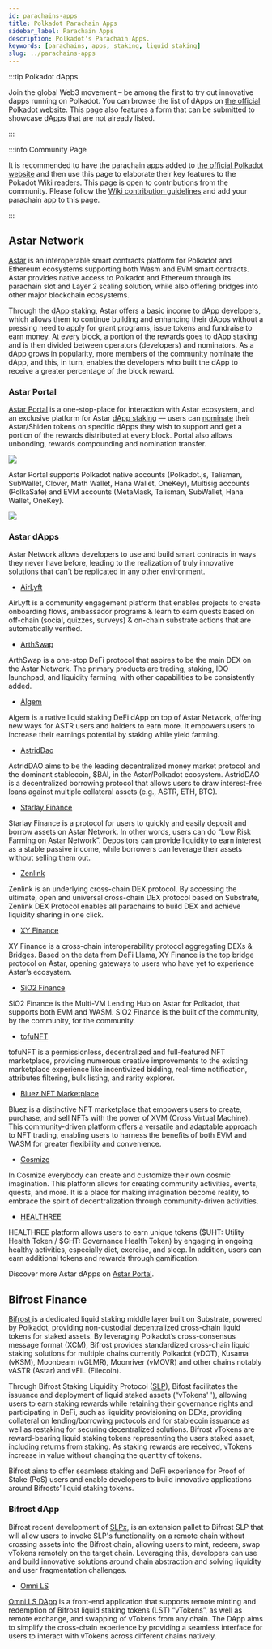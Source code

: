 ```yaml
---
id: parachains-apps
title: Polkadot Parachain Apps
sidebar_label: Parachain Apps
description: Polkadot's Parachain Apps.
keywords: [parachains, apps, staking, liquid staking]
slug: ../parachains-apps
---
```


:::tip Polkadot dApps

Join the global Web3 movement – be among the first to try out innovative dapps running on Polkadot.
You can browse the list of dApps on
[the official Polkadot website](https://polkadot.network/ecosystem/dapps/). This page also features
a form that can be submitted to showcase dApps that are not already listed.

:::

:::info Community Page

It is recommended to have the parachain apps added to
[the official Polkadot website](https://polkadot.network/ecosystem/dapps/) and then use this page to
elaborate their key features to the Pokadot Wiki readers. This page is open to contributions from
the community. Please follow the
[Wiki contribution guidelines](https://github.com/w3f/polkadot-wiki#contributing-to-documentation)
and add your parachain app to this page.

:::

## Astar Network

[Astar](https://astar.network/) is an interoperable smart contracts platform for Polkadot and
Ethereum ecosystems supporting both Wasm and EVM smart contracts. Astar provides native access to
Polkadot and Ethereum through its parachain slot and Layer 2 scaling solution, while also offering
bridges into other major blockchain ecosystems.

Through the [dApp staking](https://docs.astar.network/docs/build/dapp-staking/), Astar offers a
basic income to dApp developers, which allows them to continue building and enhancing their dApps
without a pressing need to apply for grant programs, issue tokens and fundraise to earn money. At
every block, a portion of the rewards goes to dApp staking and is then divided between operators
(developers) and nominators. As a dApp grows in popularity, more members of the community nominate
the dApp, and this, in turn, enables the developers who built the dApp to receive a greater
percentage of the block reward.

### Astar Portal

[Astar Portal](https://portal.astar.network/) is a one-stop-place for interaction with Astar
ecosystem, and an exclusive platform for Astar
[dApp staking](https://docs.astar.network/docs/build/dapp-staking/) — users can
[nominate](https://docs.astar.network/docs/build/dapp-staking/for-stakers/staking/) their
Astar/Shiden tokens on specific dApps they wish to support and get a portion of the rewards
distributed at every block. Portal also allows unbonding, rewards compounding and nomination
transfer.

[![](https://docs.astar.network/assets/images/18_projects-77835c356c399187d0627b5bf7093498.png)](https://portal.astar.network/)

Astar Portal supports Polkadot native accounts (Polkadot.js, Talisman, SubWallet, Clover, Math
Wallet, Hana Wallet, OneKey), Multisig accounts (PolkaSafe) and EVM accounts (MetaMask, Talisman,
SubWallet, Hana Wallet, OneKey).

[![](https://docs.astar.network/assets/images/19_Staking-398bf2dd12b5048a5b8ed4e326fe0ac5.png)](https://portal.astar.network/)

### Astar dApps

Astar Network allows developers to use and build smart contracts in ways they never have before,
leading to the realization of truly innovative solutions that can't be replicated in any other
environment.

- [AirLyft](https://airlyft.one/astarnetwork)

AirLyft is a community engagement platform that enables projects to create onboarding flows, ambassador
programs & learn to earn quests based on off-chain (social, quizzes, surveys) & on-chain substrate 
actions that are automatically verified.

- [ArthSwap](https://app.arthswap.org/#/swap)

ArthSwap is a one-stop DeFi protocol that aspires to be the main DEX on the Astar Network. The
primary products are trading, staking, IDO launchpad, and liquidity farming, with other capabilities
to be consistently added.

- [Algem](https://www.algem.io/)

Algem is a native liquid staking DeFi dApp on top of Astar Network, offering new ways for ASTR users
and holders to earn more. It empowers users to increase their earnings potential by staking while
yield farming.

- [AstridDao](https://astriddao.xyz/)

AstridDAO aims to be the leading decentralized money market protocol and the dominant stablecoin,
$BAI, in the Astar/Polkadot ecosystem. AstridDAO is a decentralized borrowing protocol that allows
users to draw interest-free loans against multiple collateral assets (e.g., ASTR, ETH, BTC).

- [Starlay Finance](https://starlay.finance/)

Starlay Finance is a protocol for users to quickly and easily deposit and borrow assets on Astar
Network. In other words, users can do “Low Risk Farming on Astar Network”. Depositors can provide
liquidity to earn interest as a stable passive income, while borrowers can leverage their assets
without selling them out.

- [Zenlink](https://dex.zenlink.pro/#/swap)

Zenlink is an underlying cross-chain DEX protocol. By accessing the ultimate, open and universal
cross-chain DEX protocol based on Substrate, Zenlink DEX Protocol enables all parachains to build
DEX and achieve liquidity sharing in one click.

- [XY Finance](https://xy.finance/)

XY Finance is a cross-chain interoperability protocol aggregating DEXs & Bridges. Based on the data
from DeFi Llama, XY Finance is the top bridge protocol on Astar, opening gateways to users who have
yet to experience Astar’s ecosystem.

- [SiO2 Finance](https://www.sio2.finance/)

SiO2 Finance is the Multi-VM Lending Hub on Astar for Polkadot, that supports both EVM and WASM.
SiO2 Finance is the built of the community, by the community, for the community.

- [tofuNFT](https://tofunft.com/)

tofuNFT is a permissionless, decentralized and full-featured NFT marketplace, providing numerous
creative improvements to the existing marketplace experience like incentivized bidding, real-time
notification, attributes filtering, bulk listing, and rarity explorer.

- [Bluez NFT Marketplace](https://bluez.app/)

Bluez is a distinctive NFT marketplace that empowers users to create, purchase, and sell NFTs with
the power of XVM (Cross Virtual Machine). This community-driven platform offers a versatile and
adaptable approach to NFT trading, enabling users to harness the benefits of both EVM and WASM for
greater flexibility and convenience.

- [Cosmize](https://www.cosmize.io/)

In Cosmize everybody can create and customize their own cosmic imagination. This platform allows for
creating community activities, events, quests, and more. It is a place for making imagination become
reality, to embrace the spirit of decentralization through community-driven activities.

- [HEALTHREE](https://heal3.com/)

HEALTHREE platform allows users to earn unique tokens ($UHT: Utility Health Token / $GHT: Governance
Health Token) by engaging in ongoing healthy activities, especially diet, exercise, and sleep. In
addition, users can earn additional tokens and rewards through gamification.

Discover more Astar dApps on
[Astar Portal](https://portal.astar.network/astar/dapp-staking/discover).

## Bifrost Finance

[Bifrost ](https://bifrost.finance/)is a dedicated liquid staking middle layer built on Substrate,
powered by Polkadot, providing non-custodial decentralized cross-chain liquid tokens for staked
assets. By leveraging Polkadot’s cross-consensus message format (XCM), Bifrost provides standardized
cross-chain liquid staking solutions for multiple chains currently Polkadot (vDOT), Kusama (vKSM),
Moonbeam (vGLMR), Moonriver (vMOVR) and other chains notably vASTR (Astar) and vFIL (Filecoin).

Through Bifrost Staking Liquidity Protocol
([SLP](https://bifrost-finance.medium.com/why-bifrost-slp-is-the-good-choice-for-decentralized-liquid-staking-ceb90091ef41)),
Bifost facilitates the issuance and deployment of liquid staked assets (“vTokens' '), allowing users
to earn staking rewards while retaining their governance rights and participating in DeFi, such as
liquidity provisioning on DEXs, providing collateral on lending/borrowing protocols and for
stablecoin issuance as well as restaking for securing decentralized solutions. Bifrost vTokens are
reward-bearing liquid staking tokens representing the users staked asset, including returns from
staking. As staking rewards are received, vTokens increase in value without changing the quantity of
tokens.

Bifrost aims to offer seamless staking and DeFi experience for Proof of Stake (PoS) users and enable
developers to build innovative applications around Bifrosts’ liquid staking tokens.

### Bifrost dApp

Bifrost recent development of
[SLPx](https://bifrost-finance.medium.com/slpx-pallet-a-further-step-into-the-omni-chain-liquid-staking-68cb4d99c82f),
is an extension pallet to Bifrost SLP that will allow users to invoke SLP's functionality on a
remote chain without crossing assets into the Bifrost chain, allowing users to mint, redeem, swap
vTokens remotely on the target chain. Leveraging this, developers can use and build innovative
solutions around chain abstraction and solving liquidity and user fragmentation challenges.

- [Omni LS](https://omni.ls/)

[Omni LS DApp](https://bifrost-finance.medium.com/omni-ls-dapp-the-easiest-fastest-and-most-secure-way-to-access-bifrost-liquid-staking-tokens-21ee080b03cd)
is a front-end application that supports remote minting and redemption of Bifrost liquid staking
tokens (LST) “vTokens”, as well as remote exchange, and swapping of vTokens from any chain. The DApp
aims to simplify the cross-chain experience by providing a seamless interface for users to interact
with vTokens across different chains natively.
